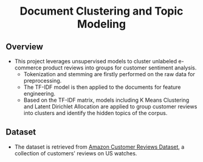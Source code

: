 <div align="center">

  # Document Clustering and Topic Modeling

</div>

## Overview
- This project leverages unsupervised models to cluster unlabeled e-commerce product reviews into groups for customer sentiment analysis.
    - Tokenization and stemming are firstly performed on the raw data for preprocessing.
    - The TF-IDF model is then applied to the documents for feature engineering.
    - Based on the TF-IDF matrix, models including K Means Clustering and Latent Dirichlet Allocation are applied to group customer reviews into clusters and identify the hidden topics of the corpus.

## Dataset
- The dataset is retrieved from [Amazon Customer Reviews Dataset](https://s3.amazonaws.com/amazon-reviews-pds/readme.html), a collection of customers' reviews on US watches.
